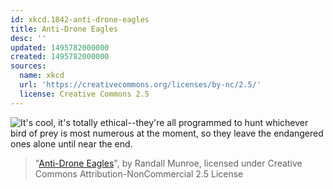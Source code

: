 ```yaml
---
id: xkcd.1842-anti-drone-eagles
title: Anti-Drone Eagles
desc: ''
updated: 1495782000000
created: 1495782000000
sources:
  name: xkcd
  url: 'https://creativecommons.org/licenses/by-nc/2.5/'
  license: Creative Commons 2.5
---
```

![It's cool, it's totally ethical--they're all programmed to hunt whichever bird of prey is most numerous at the moment, so they leave the endangered ones alone until near the end.](https://imgs.xkcd.com/comics/anti_drone_eagles.png)
> "[Anti-Drone Eagles](https://xkcd.com/1842/)", by Randall Munroe, licensed under Creative Commons Attribution-NonCommercial 2.5 License
